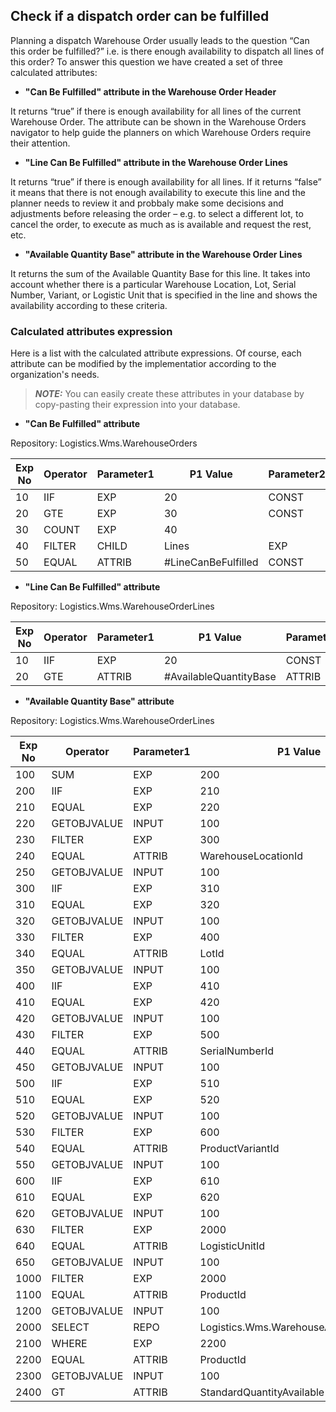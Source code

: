 ## Check if a dispatch order can be fulfilled

Planning a dispatch Warehouse Order usually leads to the question “Can this order be fulfilled?” i.e. is there enough availability to dispatch all lines of this order?
To answer this question we have created a set of three calculated attributes:

* **"Can Be Fulfilled" attribute in the Warehouse Order Header**

It returns “true” if there is enough availability for all lines of the current Warehouse Order. The attribute can be shown in the Warehouse Orders navigator to help guide the planners on which Warehouse Orders require their attention.

* **"Line Can Be Fulfilled" attribute in the Warehouse Order Lines**

It returns “true” if there is enough availability for all lines. If it returns “false” it means that there is not enough availability to execute this line and the planner needs to review it and probbaly make some decisions and adjustments before releasing the order – e.g. to select a different lot, to cancel the order, to execute as much as is available and request the rest, etc.

* **"Available Quantity Base" attribute in the Warehouse Order Lines**

It returns the sum of the Available Quantity Base for this line. It takes into account whether there is a particular Warehouse Location, Lot, Serial Number, Variant, or Logistic Unit that is specified in the line and shows the availability according to these criteria. 

### Calculated attributes expression
Here is a list with the calculated attribute expressions. Of course, еach attribute can be modified by the implementatior according to the organization's needs.

> **_NOTE:_** You can easily create these attributes in your database by copy-pasting their expression into your database.

* **"Can Be Fulfilled" attribute**

Repository: Logistics.Wms.WarehouseOrders

| Exp No | Operator | Parameter1 | P1 Value | Parameter2 | P2 Value | Parameter3 | P3 Value |
| ------ | -------- |----------- |--------- |----------- |--------- |----------- |--------- |
| 	10	 | 	IIF	 | 	EXP	 | 	20	 | 	CONST	 | 	FALSE	 | 	CONST	 | 	TRUE	 |
| 	20	 | 	GTE	 | 	EXP	 | 	30	 | 	CONST	 | 	1	 |				
| 	30	 | 	COUNT	 | 	EXP	 | 	40	 | 		 | 		 |				
| 	40	 | 	FILTER	 | 	CHILD	 | 	Lines	 | 	EXP	 | 	50	 |				
| 	50	 | 	EQUAL	 | 	ATTRIB	 | 	#LineCanBeFulfilled	 | 	CONST	 | 	FALSE	 |				

* **"Line Can Be Fulfilled" attribute**

Repository: Logistics.Wms.WarehouseOrderLines

| Exp No | Operator | Parameter1 | P1 Value | Parameter2 | P2 Value | Parameter3 | P3 Value |
| ------ | -------- |----------- |--------- |----------- |--------- |----------- |--------- |
| 	10	 | 	IIF	 | 	EXP	 | 	20	 | 	CONST	 | 	TRUE	 | 	CONST	 | 	FALSE	 |
| 	20	 | 	GTE	 | 	ATTRIB	 | 	#AvailableQuantityBase	 | 	ATTRIB	 | 	QuantityBaseValue	 |				

* **"Available Quantity Base" attribute**

Repository: Logistics.Wms.WarehouseOrderLines

| Exp No | Operator | Parameter1 | P1 Value | Parameter2 | P2 Value | Parameter3 | P3 Value |
| ------ | -------- |----------- |--------- |----------- |--------- |----------- |--------- |
| 	100	 | 	SUM	 | 	EXP	 | 	200	 | 	ATTRIB	 | 	QuantityBaseAvailable	 |				
| 	200	 | 	IIF	 | 	EXP	 | 	210	 | 	EXP	 | 	300	 | 	EXP	 | 	230	 |
| 	210	 | 	EQUAL	 | 	EXP	 | 	220	 | 	CONST	 | 	NULL	 |				
| 	220	 | 	GETOBJVALUE	 | 	INPUT	 | 	100	 | 	ATTRIB	 | 	WarehouseLocationId	 |				
| 	230	 | 	FILTER	 | 	EXP	 | 	300	 | 	EXP	 | 	240	 |				
| 	240	 | 	EQUAL	 | 	ATTRIB	 | 	WarehouseLocationId	 | 	EXP	 | 	250	 |				
| 	250	 | 	GETOBJVALUE	 | 	INPUT	 | 	100	 | 	ATTRIB	 | 	WarehouseLocationId	 |				
| 	300	 | 	IIF	 | 	EXP	 | 	310	 | 	EXP	 | 	400	 | 	EXP	 | 	330	 |
| 	310	 | 	EQUAL	 | 	EXP	 | 	320	 | 	CONST	 | 	NULL	 |				
| 	320	 | 	GETOBJVALUE	 | 	INPUT	 | 	100	 | 	ATTRIB	 | 	LotId	 |				
| 	330	 | 	FILTER	 | 	EXP	 | 	400	 | 	EXP	 | 	340	 |				
| 	340	 | 	EQUAL	 | 	ATTRIB	 | 	LotId	 | 	EXP	 | 	350	 |				
| 	350	 | 	GETOBJVALUE	 | 	INPUT	 | 	100	 | 	ATTRIB	 | 	LotId	 |				
| 	400	 | 	IIF	 | 	EXP	 | 	410	 | 	EXP	 | 	500	 | 	EXP	 | 	430	 |
| 	410	 | 	EQUAL	 | 	EXP	 | 	420	 | 	CONST	 | 	NULL	 |				
| 	420	 | 	GETOBJVALUE	 | 	INPUT	 | 	100	 | 	ATTRIB	 | 	SerialNumberId	 |				
| 	430	 | 	FILTER	 | 	EXP	 | 	500	 | 	EXP	 | 	440	 |				
| 	440	 | 	EQUAL	 | 	ATTRIB	 | 	SerialNumberId	 | 	EXP	 | 	450	 |				
| 	450	 | 	GETOBJVALUE	 | 	INPUT	 | 	100	 | 	ATTRIB	 | 	SerialNumberId	 |				
| 	500	 | 	IIF	 | 	EXP	 | 	510	 | 	EXP	 | 	600	 | 	EXP	 | 	530	 |
| 	510	 | 	EQUAL	 | 	EXP	 | 	520	 | 	CONST	 | 	NULL	 |				
| 	520	 | 	GETOBJVALUE	 | 	INPUT	 | 	100	 | 	ATTRIB	 | 	ProductVariantId	 |				
| 	530	 | 	FILTER	 | 	EXP	 | 	600	 | 	EXP	 | 	540	 |				
| 	540	 | 	EQUAL	 | 	ATTRIB	 | 	ProductVariantId	 | 	EXP	 | 	550	 |				
| 	550	 | 	GETOBJVALUE	 | 	INPUT	 | 	100	 | 	ATTRIB	 | 	ProductVariantId	 |				
| 	600	 | 	IIF	 | 	EXP	 | 	610	 | 	EXP	 | 	1000	 | 	EXP	 | 	630	 |
| 	610	 | 	EQUAL	 | 	EXP	 | 	620	 | 	CONST	 | 	NULL	 |				
| 	620	 | 	GETOBJVALUE	 | 	INPUT	 | 	100	 | 	ATTRIB	 | 	LogisticUnitId	 |				
| 	630	 | 	FILTER	 | 	EXP	 | 	2000	 | 	EXP	 | 	640	 |				
| 	640	 | 	EQUAL	 | 	ATTRIB	 | 	LogisticUnitId	 | 	EXP	 | 	650	 |				
| 	650	 | 	GETOBJVALUE	 | 	INPUT	 | 	100	 | 	ATTRIB	 | 	LogisticUnitId	 |				
| 	1000	 | 	FILTER	 | 	EXP	 | 	2000	 | 	EXP	 | 	1100	 |				
| 	1100	 | 	EQUAL	 | 	ATTRIB	 | 	ProductId	 | 	EXP	 | 	1200	 |				
| 	1200	 | 	GETOBJVALUE	 | 	INPUT	 | 	100	 | 	ATTRIB	 | 	ProductId	 |				
| 	2000	 | 	SELECT	 | 	REPO	 | 	Logistics.Wms.WarehouseAvailabilityView	 | 	EXP	 | 	2100	 |				
| 	2100	 | 	WHERE	 | 	EXP	 | 	2200	 | 	EXP	 | 	2400	 |				
| 	2200	 | 	EQUAL	 | 	ATTRIB	 | 	ProductId	 | 	EXP	 | 	2300	 |				
| 	2300	 | 	GETOBJVALUE	 | 	INPUT	 | 	100	 | 	ATTRIB	 | 	ProductId	 |				
| 	2400	 | 	GT	 | 	ATTRIB	 | 	StandardQuantityAvailable	 | 	CONST	 | 	0	 |				
